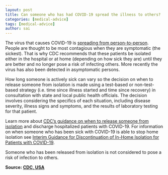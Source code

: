 ```yaml
---
layout: post
title: Can someone who has had COVID-19 spread the illness to others?
categories: [medical-advice]
tags: [medical-advice]
author: sai
---
```


The virus that causes COVID-19 is [spreading from person-to-person](https://www.cdc.gov/coronavirus/2019-ncov/prevent-getting-sick/how-covid-spreads.html). People are thought to be most contagious when they are symptomatic (the sickest). That is why CDC recommends that these patients be isolated either in the hospital or at home (depending on how sick they are) until they are better and no longer pose a risk of infecting others. More recently the virus has also been detected in asymptomatic persons.

How long someone is actively sick can vary so the decision on when to release someone from isolation is made using a test-based or non-test-based strategy (i.e. time since illness started and time since recovery) in consultation with state and local public health officials. The decision involves considering the specifics of each situation, including disease severity, illness signs and symptoms, and the results of laboratory testing for that patient.

Learn more about [CDC’s guidance on when to release someone from isolation](https://www.cdc.gov/coronavirus/2019-ncov/hcp/disposition-hospitalized-patients.html) and discharge hospitalized patients with COVID-19. For information on when someone who has been sick with COVID-19 is able to stop home isolation see [Interim Guidance for Discontinuation of In-Home Isolation for Patients with COVID-19](https://www.cdc.gov/coronavirus/2019-ncov/hcp/disposition-in-home-patients.html).

Someone who has been released from isolation is not considered to pose a risk of infection to others.

**Source: [CDC, USA](https://www.cdc.gov/coronavirus/2019-ncov/faq.html)**
